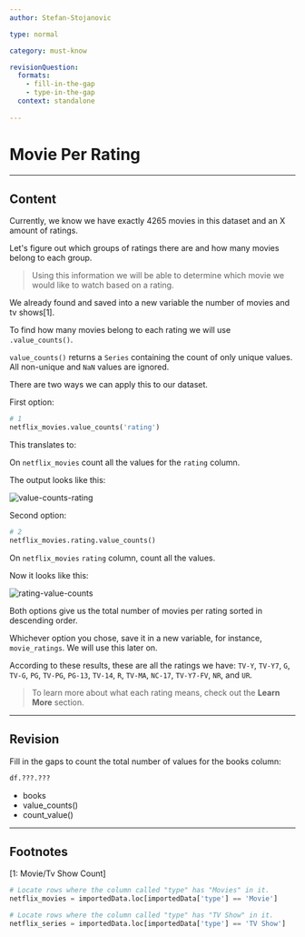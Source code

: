 ```yaml
---
author: Stefan-Stojanovic

type: normal

category: must-know

revisionQuestion:
  formats:
    - fill-in-the-gap
    - type-in-the-gap
  context: standalone
 
---
```


# Movie Per Rating

---
## Content

Currently, we know we have exactly 4265 movies in this dataset and an X amount of ratings.

Let's figure out which groups of ratings there are and how many movies belong to each group.

> Using this information we will be able to determine which movie we would like to watch based on a rating.

We already found and saved into a new variable the number of movies and tv shows[1].

To find how many movies belong to each rating we will use `.value_counts()`.

`value_counts()` returns a `Series` containing the count of only unique values. All non-unique and `NaN` values are ignored.

There are two ways we can apply this to our dataset.

First option:
```python
# 1
netflix_movies.value_counts('rating')
```

This translates to:

On `netflix_movies` count all the values for the `rating` column.

The output looks like this:

![value-counts-rating](https://img.enkipro.com/b25578827a1f43c6de372b4fb786cae8.png)

Second option:

```python
# 2
netflix_movies.rating.value_counts()
```

On `netflix_movies` `rating` column, count all the values.

Now it looks like this:

![rating-value-counts](https://img.enkipro.com/0cc70287b1a54ac2352a870d35c659a4.png)

Both options give us the total number of movies per rating sorted in descending order.

Whichever option you chose, save it in a new variable, for instance, `movie_ratings`. We will use this later on.

According to these results, these are all the ratings we have: `TV-Y`, `TV-Y7`, `G`, `TV-G`, `PG`, `TV-PG`, `PG-13`, `TV-14`, `R`, `TV-MA`, `NC-17`, `TV-Y7-FV`, `NR`, and `UR`.

> To learn more about what each rating means, check out the **Learn More** section.

---
## Revision

Fill in the gaps to count the total number of values for the books column:

```python
df.???.???
```

- books
- value_counts()
- count_value()

---
## Footnotes

[1: Movie/Tv Show Count]

```py
# Locate rows where the column called "type" has "Movies" in it.
netflix_movies = importedData.loc[importedData['type'] == 'Movie']

# Locate rows where the column called "type" has "TV Show" in it.
netflix_series = importedData.loc[importedData['type'] == 'TV Show']

```